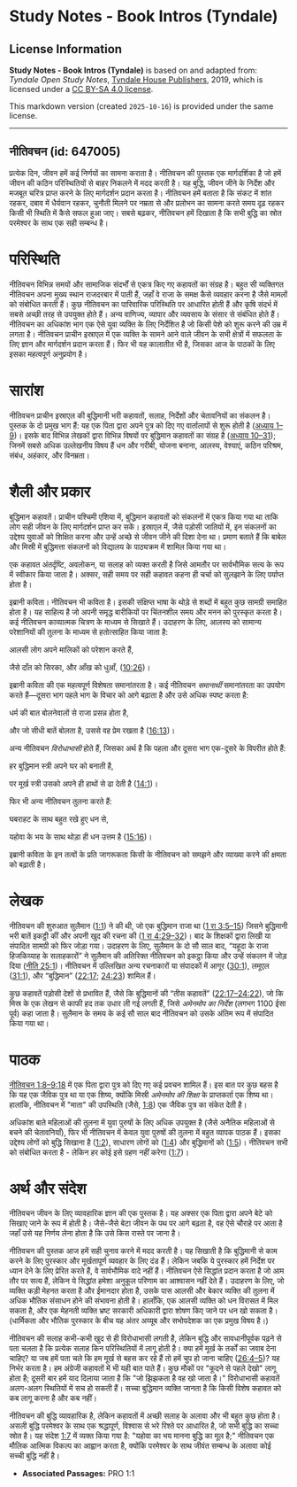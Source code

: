 # Study Notes - Book Intros (Tyndale)

## License Information

**Study Notes - Book Intros (Tyndale)** is based on and adapted from: _Tyndale Open Study Notes_, [Tyndale House Publishers](https://tyndaleopenresources.com/), 2019, which is licensed under a [CC BY-SA 4.0 license](https://creativecommons.org/licenses/by-sa/4.0/legalcode.en).

This markdown version (created `2025-10-16`) is provided under the same license.



--------------------------------

## नीतिवचन (id: 647005)

प्रत्येक दिन, जीवन हमें कई निर्णयों का सामना कराता है। नीतिवचन की पुस्तक एक मार्गदर्शिका है जो हमें जीवन की कठिन परिस्थितियों से बाहर निकलने में मदद करती है। यह बुद्धि, जीवन जीने के निर्देश और मजबूत चरित्र प्राप्त करने के लिए मार्गदर्शन प्रदान करता है। नीतिवचन हमें बताता है कि संकट में शांत रहकर, दबाव में धैर्यवान रहकर, चुनौती मिलने पर नम्रता से और प्रलोभन का सामना करते समय दृढ़ रहकर किसी भी स्थिति में कैसे सफल हुआ जाए। सबसे बढ़कर, नीतिवचन हमें दिखाता है कि सभी बुद्धि का स्रोत परमेश्वर के साथ एक सही सम्बन्ध है।

परिस्थिति
=========

नीतिवचन विभिन्न समयों और सामाजिक संदर्भों से एकत्र किए गए कहावतों का संग्रह है। बहुत सी व्यक्तिगत नीतिवचन अपना मुख्य स्थान राजदरबार में पाती हैं, जहाँ वे राजा के समक्ष कैसे व्यवहार करना है जैसे मामलों को संबोधित करती हैं। कुछ नीतिवचन का पारिवारिक परिस्थिति पर आधारित होती हैं और कृषि संदर्भ में सबसे अच्छी तरह से उपयुक्त होते हैं। अन्य वाणिज्य, व्यापार और व्यवसाय के संसार से संबंधित होते हैं। नीतिवचन का अधिकांश भाग एक ऐसे युवा व्यक्ति के लिए निर्देशित है जो किसी पेशे को शुरू करने की उम्र में लगता है। नीतिवचन प्राचीन इस्राएल में एक व्यक्ति के सामने आने वाले जीवन के सभी क्षेत्रों में सफलता के लिए ज्ञान और मार्गदर्शन प्रदान करता हैं। फिर भी यह कालातीत भी है, जिसका आज के पाठकों के लिए इसका महत्वपूर्ण अनुप्रयोग है।

सारांश
======

नीतिवचन प्राचीन इस्राएल की बुद्धिमानी भरी कहावतों, सलाह, निर्देशों और चेतावनियों का संकलन है। पुस्तक के दो प्रमुख भाग हैं: यह एक पिता द्वारा अपने पुत्र को दिए गए वार्तालापों से शुरू होती है ([अध्याय 1–9](https://ref.ly/Prov1:1-Prov9:18))। इसके बाद विभिन्न लेखकों द्वारा विभिन्न विषयों पर बुद्धिमान कहावतों का संग्रह है ([अध्याय 10–31](https://ref.ly/Prov10:1-Prov31:31)); जिनमें सबसे अधिक उल्लेखनीय विषय हैं धन और गरीबी, योजना बनाना, आलस्य, वेश्याएं, कठिन परिश्रम, संबंध, अहंकार, और विनम्रता।

शैली और प्रकार
==============

बुद्धिमान कहावतें। प्राचीन पश्चिमी एशिया में, बुद्धिमान कहावतों को संकलनों में एकत्र किया गया था ताकि लोग सही जीवन के लिए मार्गदर्शन प्राप्त कर सकें। इस्राएल में, जैसे पड़ोसी जातियों में, इन संकलनों का उद्देश्य युवाओं को शिक्षित करना और उन्हें अच्छे से जीवन जीने की दिशा देना था। प्रमाण बताते हैं कि बाबेल और मिस्री में बुद्धिमत्ता संकलनों को विद्यालय के पाठ्यक्रम में शामिल किया गया था।

एक कहावत अंतर्दृष्टि, अवलोकन, या सलाह को व्यक्त करती है जिसे आमतौर पर सार्वभौमिक सत्य के रूप में स्वीकार किया जाता है। अक्सर, सही समय पर सही कहावत कहना ही चर्चा को सुलझाने के लिए पर्याप्त होता है।

इब्रानी कविता। नीतिवचन भी कविता है। इसकी संक्षिप्त भाषा के थोड़े से शब्दों में बहुत कुछ सामग्री समाहित होता है। यह साहित्य है जो अपनी समृद्ध बारीकियों पर चिंतनशील समय और मनन को पुरस्कृत करता है। कई नीतिवचन काव्यात्मक चित्रण के माध्यम से सिखाते हैं। उदाहरण के लिए, आलस्य को सामान्य परेशानियों की तुलना के माध्यम से हतोत्साहित किया जाता है:

आलसी लोग अपने मालिकों को परेशान करते हैं,

जैसे दाँत को सिरका, और आँख को धुआँ, ([10:26](https://ref.ly/Prov10:26))।

इब्रानी कविता की एक महत्वपूर्ण विशेषता समानांतरता है। कई नीतिवचन *समानार्थी* समानांतरता का उपयोग करते हैं—दूसरा भाग पहले भाग के विचार को आगे बढ़ाता है और उसे अधिक स्पष्ट करता है:

धर्म की बात बोलनेवालों से राजा प्रसन्न होता है, 

और जो सीधी बातें बोलता है, उससे वह प्रेम रखता है ([16:13](https://ref.ly/Prov16:13))।

अन्य नीतिवचन *विरोधाभासी* होते हैं, जिसका अर्थ है कि पहला और दूसरा भाग एक\-दूसरे के विपरीत होते हैं:

हर बुद्धिमान स्त्री अपने घर को बनाती है, 

पर मूर्ख स्त्री उसको अपने ही हाथों से ढा देती है ([14:1](https://ref.ly/Prov14:1))।

फिर भी अन्य नीतिवचन तुलना करते हैं:

घबराहट के साथ बहुत रखे हुए धन से, 

यहोवा के भय के साथ थोड़ा ही धन उत्तम है ([15:16](https://ref.ly/Prov15:16))।

इब्रानी कविता के इन तत्वों के प्रति जागरूकता किसी के नीतिवचन को समझने और व्याख्या करने की क्षमता को बढ़ाती है। 

लेखक
====

नीतिवचन की शुरुआत सुलैमान ([1:1](https://ref.ly/Prov1:1)) ने की थी, जो एक बुद्धिमान राजा था ([1 रा 3:5–15](https://ref.ly/1Kgs3:5-1Kgs3:15)) जिसने बुद्धिमानी भरी बातें इकट्ठी कीं और अपनी खुद की रचना की ([1 रा 4:29–32](https://ref.ly/1Kgs4:29-1Kgs4:32))। बाद के शिक्षकों द्वारा लिखी या संपादित सामग्री को फिर जोड़ा गया। उदाहरण के लिए, सुलैमान के दो सौ साल बाद, “यहूदा के राजा हिजकिय्याह के सलाहकारों” ने सुलैमान की अतिरिक्त नीतिवचन को इकट्ठा किया और उन्हें संकलन में जोड़ दिया ([नीति 25:1](https://ref.ly/Prov25:1))। नीतिवचन में उल्लिखित अन्य रचनाकारों या संपादकों में आगूर ([30:1](https://ref.ly/Prov30:1)), लमूएल ([31:1](https://ref.ly/Prov31:1)), और “बुद्धिमान” ([22:17](https://ref.ly/Prov22:17); [24:23](https://ref.ly/Prov24:23)) शामिल हैं।

कुछ कहावतें पड़ोसी देशों से प्रभावित हैं, जैसे कि बुद्धिमानों की “तीस कहावतें” ([22:17–24:22](https://ref.ly/Prov22:17-Prov24:22)), जो कि मिस्र के एक लेखन से काफी हद तक उधार ली गई लगती हैं, जिसे *अमेनमोप का निर्देश* (लगभग 1100 ईसा पूर्व) कहा जाता है। सुलैमान के समय के कई सौ साल बाद नीतिवचन को उसके अंतिम रूप में संपादित किया गया था। 

पाठक
====

[नीतिवचन 1:8–9:18](https://ref.ly/Prov1:8-Prov9:18) में एक पिता द्वारा पुत्र को दिए गए कई प्रवचन शामिल हैं। इस बात पर कुछ बहस है कि यह एक जैविक पुत्र था या एक शिष्य, क्योंकि मिस्री *अमेनमोप की शिक्षा* के प्राप्तकर्ता एक शिष्य था। हालांकि, नीतिवचन में "माता" की उपस्थिति (जैसे, [1:8](https://ref.ly/Prov1:8)) एक जैविक पुत्र का संकेत देती है।

अधिकांश बाते महिलाओं की तुलना में युवा पुरुषों के लिए अधिक उपयुक्त है (जैसे अनैतिक महिलाओं से बचने की चेतावनियाँ), फिर भी नीतिवचन में केवल युवा पुरुषों की तुलना में बहुत व्यापक पाठक हैं। इसका उद्देश्य लोगों को बुद्धि सिखाना है ([1:2](https://ref.ly/Prov1:2)), साधारण लोगों को ([1:4](https://ref.ly/Prov1:4)) और बुद्धिमानों को ([1:5](https://ref.ly/Prov1:5))। नीतिवचन सभी को संबोधित करता है \- लेकिन हर कोई इसे ग्रहण नहीं करेगा ([1:7](https://ref.ly/Prov1:7))।

अर्थ और संदेश
=============

नीतिवचन जीवन के लिए व्यावहारिक ज्ञान की एक पुस्तक है। यह अक्सर एक पिता द्वारा अपने बेटे को सिखाए जाने के रूप में होती है। जैसे\-जैसे बेटा जीवन के पथ पर आगे बढ़ता है, वह ऐसे चौराहे पर आता है जहाँ उसे यह निर्णय लेना होता है कि उसे किस रास्ते पर जाना है।

नीतिवचन की पुस्तक आज हमें सही चुनाव करने में मदद करती है। यह सिखाती है कि बुद्धिमानी से काम करने के लिए पुरस्कार और मूर्खतापूर्ण व्यवहार के लिए दंड हैं। लेकिन जबकि ये पुरस्कार हमें निर्देश पर ध्यान देने के लिए प्रेरित करते हैं, वे सार्वभौमिक वादे नहीं हैं। नीतिवचन ऐसे सिद्धांत प्रदान करता है जो आम तौर पर सत्य हैं, लेकिन ये सिद्धांत हमेशा अनुकूल परिणाम का आश्वासन नहीं देते हैं। उदाहरण के लिए, जो व्यक्ति कड़ी मेहनत करता है और ईमानदार होता है, उसके पास आलसी और बेकार व्यक्ति की तुलना में अधिक भौतिक संसाधन होने की संभावना होती है। हालाँकि, एक आलसी व्यक्ति को धन विरासत में मिल सकता है, और एक मेहनती व्यक्ति भ्रष्ट सरकारी अधिकारी द्वारा शोषण किए जाने पर धन खो सकता है। (धार्मिकता और भौतिक पुरस्कार के बीच यह अंतर अय्यूब और सभोपदेशक का एक प्रमुख विषय है।)

नीतिवचन की सलाह कभी\-कभी खुद से ही विरोधाभासी लगती है, लेकिन बुद्धि और सावधानीपूर्वक पढ़ने से पता चलता है कि प्रत्येक सलाह किन परिस्थितियों में लागू होती है। क्या हमें मूर्ख के तर्कों का जवाब देना चाहिए? या जब हमें पता चले कि हम मूर्ख से बहस कर रहे हैं तो हमें चुप हो जाना चाहिए ([26:4–5](https://ref.ly/Prov26:4-Prov26:5))? यह निर्भर करता है। हम अंग्रेजी कहावतों में भी यही बात पाते हैं। कुछ मौकों पर "कूदने से पहले देखो" लागू होता है; दूसरी बार हमें याद दिलाया जाता है कि "जो झिझकता है वह खो जाता है।" विरोधाभासी कहावतें अलग\-अलग स्थितियों में सच हो सकती हैं। सच्चा बुद्धिमान व्यक्ति जानता है कि किसी विशेष कहावत को कब लागू करना है और कब नहीं।

नीतिवचन की बुद्धि व्यावहारिक है, लेकिन कहावतों में अच्छी सलाह के अलावा और भी बहुत कुछ होता है। असली बुद्धि परमेश्वर के साथ एक श्रद्धापूर्ण, विश्वास से भरे रिश्ते पर आधारित है, जो सभी बुद्धि का सच्चा स्रोत है। यह संदेश [1:7](https://ref.ly/Prov1:7) में व्यक्त किया गया है: "यहोवा का भय मानना बुद्धि का मूल है;" नीतिवचन एक मौलिक आत्मिक विकल्प का आह्वान करता है, क्योंकि परमेश्वर के साथ जीवंत सम्बन्ध के अलावा कोई सच्ची बुद्धि नहीं है।

* **Associated Passages:** PRO 1:1

